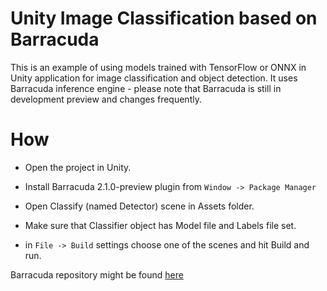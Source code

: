 # Unity Image Classification based on Barracuda

This is an example of using models trained with TensorFlow or ONNX in Unity application for image classification and object detection. 
It uses Barracuda inference engine - please note that Barracuda is still in development preview and changes frequently.

# How

- Open the project in Unity.

- Install Barracuda 2.1.0-preview plugin from ```Window -> Package Manager```

- Open Classify (named Detector) scene in Assets folder.

- Make sure that Classifier object has Model file and Labels file set.

- in ```File -> Build``` settings choose one of the scenes and hit Build and run.

Barracuda repository might be found [here](https://github.com/Unity-Technologies/barracuda-release)
